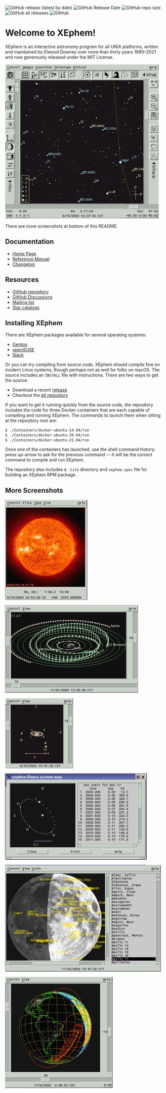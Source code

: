 
![GitHub release (latest by date)](https://img.shields.io/github/v/release/XEphem/XEphem)
![GitHub Release Date](https://img.shields.io/github/release-date/XEphem/XEphem)
![GitHub repo size](https://img.shields.io/github/repo-size/XEphem/XEphem)
![GitHub all releases](https://img.shields.io/github/downloads/XEphem/XEphem/total)
![GitHub](https://img.shields.io/github/license/XEphem/XEphem)

# Welcome to XEphem!

XEphem is an interactive astronomy program for all UNIX platforms,
written and maintained by Elwood Downey over more than thirty years
1990–2021 and now generously released under the MIT License.

![Sky view](/GUI/xephem/help/png/sky-view.png?raw=true)

There are more screenshots at bottom of this README.

## Documentation

* [Home Page](https://xephem.github.io/XEphem/Site/xephem.html)
* [Reference Manual](https://xephem.github.io/XEphem/Site/help/xephem.html)
* [Changelog](https://xephem.github.io/XEphem/Site/changes.html)

## Resources

* [GitHub repository](https://github.com/XEphem/XEphem)
* [GitHub Discussions](https://github.com/XEphem/XEphem/discussions)
* [Mailing list](https://groups.io/g/xephem)
* [Star catalogs](https://github.com/XEphem/Catalogs)

## Installing XEphem

There are XEphem packages available for several operating systems:

* [Gentoo](https://packages.gentoo.org/packages/sci-astronomy/xephem)
* [openSUSE](https://build.opensuse.org/package/show/Application:Geo/xephem)
* [Slack](https://slackbuilds.org/repository/13.37/academic/xephem/)

Or you can try compiling from source code.  XEphem should compile fine
on modern Linux systems, though perhaps not as well for folks on macOS.
The source includes an `INSTALL` file with instructions.  There are two
ways to get the source:

* Download a recent [release](https://github.com/XEphem/XEphem/releases)
* Checkout the [git repository](https://github.com/XEphem/XEphem)

If you want to get it running quickly from the source code, the
repository includes the code for three Docker containers that are each
capable of compiling and running XEphem.  The commands to launch them
when sitting at the repository root are:

    $ ./Containers/docker-ubuntu-14.04/run
    $ ./Containers/docker-ubuntu-20.04/run
    $ ./Containers/docker-ubuntu-21.04/run

Once one of the containers has launched, use the shell command history:
press up-arrow to ask for the previous command — it will be the correct
command to compile and run XEphem.

The repository also includes a `.tito` directory and `xephem.spec` file
for building an XEphem RPM package.

## More Screenshots

![Sun view](/GUI/xephem/help/png/sun-view.png?raw=true)

![Solar system view](/GUI/xephem/help/png/solsys.png?raw=true)

![Saturn and its moons](/GUI/xephem/help/png/saturn.png?raw=true)

![Binary star view](/GUI/xephem/help/png/sky-binary.png?raw=true)

![Moon view](/GUI/xephem/help/png/moon.png?raw=true)

![Earth view](/GUI/xephem/help/png/earth.png?raw=true)
